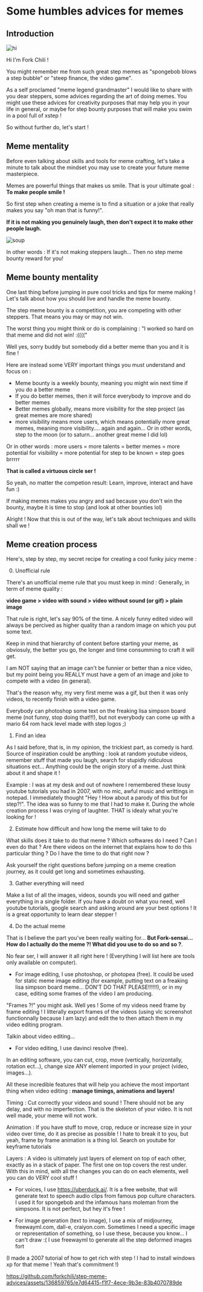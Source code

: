 # Some humbles advices for memes
## Introduction
![hi](https://github.com/forkchili/step-meme-advices/assets/136859765/853d2a9c-4943-4536-a73d-38f5a3978774)

Hi I'm Fork Chili ! 

You might remember me from such great step memes as "spongebob blows a step bubble" or "steep finance, the video game".

As a self proclamed "meme legend grandmaster" I would like to share with you dear steppers, some advices regarding the art of doing memes.
You might use these advices for creativity purposes that may help you in your life in general, or maybe for step bounty purposes that will make you swim in a pool full of xstep !

So without further do, let's start ! 

## Meme mentality

Before even talking about skills and tools for meme crafting, let's take a minute to talk about the mindset you may use to create your future meme masterpiece.

Memes are powerful things that makes us smile. 
That is your ultimate goal : **To make people smile !**

So first step when creating a meme is to find a situation or a joke that really makes you say "oh man that is funny!".

**If it is not making you genuinely laugh, then don't expect it to make other people laugh.**

![soup](https://github.com/forkchili/step-meme-advices/assets/136859765/4176ff8a-8b04-4588-8d8e-ed9162836479)

In other words : If it's not making steppers laugh... Then no step meme bounty reward for you!

## Meme bounty mentality

One last thing before jumping in pure cool tricks and tips for meme making ! Let's talk about how you should live and handle the meme bounty.

The step meme bounty is a competition, you are competing with other steppers. That means you may or may not win.

The worst thing you might think or do is complaining : "I worked so hard on that meme and did not win! :(((("

Well yes, sorry buddy but somebody did a better meme than you and it is fine !

Here are instead some VERY important things you must understand and focus on :

- Meme bounty is a weekly bounty, meaning you might win next time if you do a better meme
- If you do better memes, then it will force everybody to improve and do better memes
- Better memes globally, means more visibility for the step project (as great memes are more shared)
- more visibility means more users, which means potentially more great memes, meaning more visibility.... again and again... Or in other words, step to the moon (or to saturn... another great meme I did lol)

Or in other words : more users = more talents = better memes = more potential for visibility = more potential for step to be known = step goes brrrrr

**That is called a virtuous circle ser !**

So yeah, no matter the competion result: Learn, improve, interact and have fun :)

If making memes makes you angry and sad because you don't win the bounty, maybe it is time to stop (and look at other bounties lol)

Alright ! Now that this is out of the way, let's talk about techniques and skills shall we !

## Meme creation process

Here's, step by step, my secret recipe for creating a cool funky juicy meme :

0) Unofficial rule

There's an unofficial meme rule that you must keep in mind : 
Generally, in term of meme quality :

**video game > video with sound > video without sound (or gif) > plain image**

That rule is right, let's say 90% of the time. A nicely funny edited video will always be percived as higher quality than a random image on which you put some text.

Keep in mind that hierarchy of content before starting your meme, as obviosuly, the better you go, the longer and time consumming to craft it will get.

I am NOT saying that an image can't be funnier or better than a nice video, but my point being you REALLY must have a gem of an image and joke to compete with a video (in general).

That's the reason why, my very first meme was a gif, but then it was only videos, to recently finish with a video game.

Everybody can photoshop some text on the freaking lisa simpson board meme (not funny, stop doing that!!!), but not everybody can come up with a mario 64 rom hack level made with step logos ;)

1) Find an idea

As I said before, that is, in my opinion, the trickiest part, as comedy is hard. 
Source of inspiration could be anything : look at random youtube videos, remember stuff that made you laugh, search for stupidly ridiculous situations ect... Anything could be the origin story of a meme. Just think about it and shape it !

Example :
I was at my desk and out of nowhere I remembered these lousy youtube tutorials you had in 2007, with no mic, awful music and writtings in notepad. I immediately thought "Hey ! How about a parody of this but for step?!". The idea was so funny to me that I had to make it. During the whole creation process I was crying of laughter. THAT is idealy what you're looking for !

2) Estimate how difficult and how long the meme will take to do

What skills does it take to do that meme ? Which softwares do I need ? Can I even do that ? Are there videos on the internet that explains how to do this particular thing ? Do I have the time to do that right now ?

Ask yourself the right questions before jumping on a meme creation journey, as it could get long and sometimes exhausting.

3) Gather everything will need

Make a list of all the images, videos, sounds you will need and gather everything in a single folder. If you have a doubt on what you need, well youtube tutorials, google search and asking around are your best options !
It is a great opportunity to learn dear stepper !

4) Do the actual meme

That is I believe the part you've been really waiting for... **But Fork-sensai... How do I actually do the meme ?! What did you use to do so and so ?**.

No fear ser, I will answer it all right here ! (Everything I will list here are tools only available on computer).

- For image editing, I use photoshop, or photopea (free). It could be used for static meme image editing (for example, putting text on a freaking lisa simpson board meme... DON'T DO THAT PLEASE!!!!!!), or in my case, editing some frames of the video I am producing.

"Frames ?!" you might ask. Well yes ! Some of my videos need frame by frame editing ! I litterally export frames of the videos (using vlc screenshot functionnally because I am lazy) and edit the  to then attach them in my video editing program.

Talkin about video editing...

- For video editing, I use davinci resolve (free). 

In an editing software, you can cut, crop, move (vertically, horizontally, rotation ect...), change size ANY element imported in your project (video, images...).

All these incredible features that will help you achieve the most important thing when video editing : **manage timings, animations and layers!**

Timing : Cut correctly your videos and sound ! There should not be any delay, and with no imperfection. That is the skeleton of your video. It is not well made, your meme will not work.

Animation : If you have stuff to move, crop, reduce or increase size in your video over time, do it as precise as possible ! I hate to break it to you, but yeah, frame by frame animation is a thing lol. Search on youtube for keyframe tutorials

Layers : A video is ultimately just layers of element on top of each other, exactly as in a stack of paper. The first one on top covers the rest under. With this in mind, with all the changes you can do on each elements, well you can do VERY cool stuff !

- For voices, I use https://uberduck.ai/. It is a free website, that will generate text to speech audio clips from famous pop culture characters. I used it for spongebob and the infamous hans moleman from the simpsons. It is not perfect, but hey it's free !

- For image generation (text to image), I use a mix of midjourney, freewayml.com, dall-e, craiyon.com.
Sometimes I need a specific image or representation of something, so I use these, because you know... I can't draw :(
I use freewayml to generate all the step deformed images fort


(I made a 2007 tutorial of how to get rich with step ! I had to install windows xp for that meme ! Yeah that's commitment !)


https://github.com/forkchili/step-meme-advices/assets/136859765/e7d64415-f1f7-4ece-9b3e-83b4070789de

